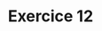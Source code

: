 ---
title: Exercice 12
position_number: 13
parameters:
  - name:
    content:
content_markdown: |-
  Créer une fonction en **PHP** qui selon le nom donné en paramètre va renvoyer la bonne page. Par exemple si on appelle **contact**, ca doit renvoyer vers la page contact. Il y'a **5 pages** : **home**, **about**, **portfolio**, **services** et **contact**.
  {: .info }
left_code_blocks:
  - code_block:
    title:
    language:
right_code_blocks:
  - code_block:
    title:
    language:
---